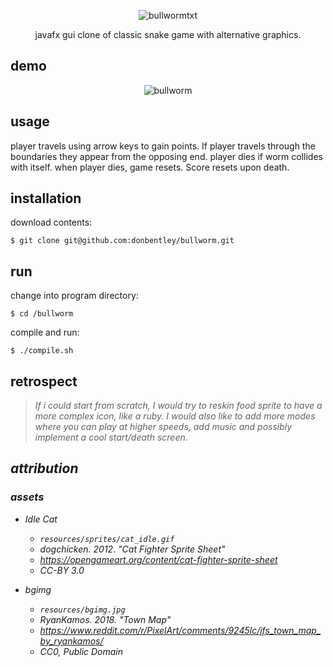<div align="center">
  
![bullwormtxt](https://github.com/donbentley/bullworm/assets/71290621/cf2b1713-6ac9-4c3a-a573-50e8e828f388)

javafx gui clone of classic snake game with alternative  graphics.
</div>

## demo
<div align="center">

![bullworm](https://github.com/donbentley/bullworm/assets/71290621/e5c06d26-e4bd-4125-892c-f152a604320c)

</div>

## usage
player travels using arrow keys to gain points. If player travels through the boundaries they appear from the opposing end. player dies if worm collides with itself. when player dies, game resets. Score resets upon death.


## installation
download contents:
```
$ git clone git@github.com:donbentley/bullworm.git
```

## run
change into program directory:
```
$ cd /bullworm
```
compile and run:
```
$ ./compile.sh
```

## retrospect

><i>If i could start from scratch, I would try to reskin food sprite to have a more complex icon, like a ruby. I would also like to add more modes where you can play at higher speeds, add music and possibly implement a cool start/death screen.<i>

## attribution

### assets

* Idle Cat
  - `resources/sprites/cat_idle.gif`
  - dogchicken. 2012. "Cat Fighter Sprite Sheet"
  - https://opengameart.org/content/cat-fighter-sprite-sheet
  - CC-BY 3.0

* bgimg
  - `resources/bgimg.jpg`
  - RyanKamos. 2018. "Town Map"
  - https://www.reddit.com/r/PixelArt/comments/9245lc/jfs_town_map_by_ryankamos/
  - CC0, Public Domain
